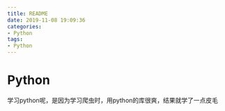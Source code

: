 ```yaml
---
title: README
date: 2019-11-08 19:09:36
categories:
- Python
tags:
- Python
---
```


# Python  

学习python呢，是因为学习爬虫时，用python的库很爽，结果就学了一点皮毛   
